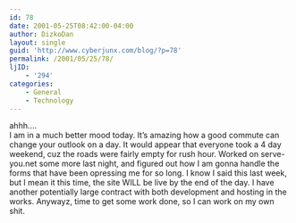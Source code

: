 ```yaml
---
id: 78
date: 2001-05-25T08:42:00-04:00
author: DizkoDan
layout: single
guid: 'http://www.cyberjunx.com/blog/?p=78'
permalink: /2001/05/25/78/
ljID:
    - '294'
categories:
    - General
    - Technology
---
```


ahhh….  
I am in a much better mood today. It’s amazing how a good commute can change your outlook on a day. It would appear that everyone took a 4 day weekend, cuz the roads were fairly empty for rush hour. Worked on serve-you.net some more last night, and figured out how I am gonna handle the forms that have been opressing me for so long. I know I said this last week, but I mean it this time, the site WILL be live by the end of the day. I have another potentially large contract with both development and hosting in the works. Anywayz, time to get some work done, so I can work on my own shit.